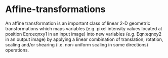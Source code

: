 # Affine-transformations
An affine transformation is an important class of linear 2-D geometric transformations which maps variables (e.g. pixel intensity values located at position Eqn:eqnxy1 in an input image) into new variables (e.g. Eqn:eqnxy2 in an output image) by applying a linear combination of translation, rotation, scaling and/or shearing (i.e. non-uniform scaling in some directions) operations.
